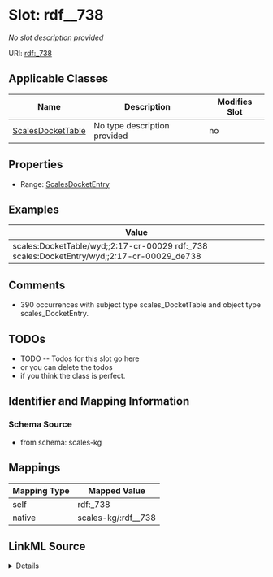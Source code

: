 

# Slot: rdf__738


_No slot description provided_





URI: [rdf:_738](http://www.w3.org/1999/02/22-rdf-syntax-ns#_738)



<!-- no inheritance hierarchy -->





## Applicable Classes

| Name | Description | Modifies Slot |
| --- | --- | --- |
| [ScalesDocketTable](../classes/ScalesDocketTable.md) | No type description provided |  no  |







## Properties

* Range: [ScalesDocketEntry](../classes/ScalesDocketEntry.md)






## Examples

| Value |
| --- |
| scales:DocketTable/wyd;;2:17-cr-00029 rdf:_738 scales:DocketEntry/wyd;;2:17-cr-00029_de738 |

## Comments

* 390 occurrences with subject type scales_DocketTable and object type scales_DocketEntry.

## TODOs

* TODO -- Todos for this slot go here
* or you can delete the todos
* if you think the class is perfect.

## Identifier and Mapping Information







### Schema Source


* from schema: scales-kg




## Mappings

| Mapping Type | Mapped Value |
| ---  | ---  |
| self | rdf:_738 |
| native | scales-kg/:rdf__738 |




## LinkML Source

<details>
```yaml
name: rdf__738
description: No slot description provided
todos:
- TODO -- Todos for this slot go here
- or you can delete the todos
- if you think the class is perfect.
comments:
- 390 occurrences with subject type scales_DocketTable and object type scales_DocketEntry.
examples:
- value: scales:DocketTable/wyd;;2:17-cr-00029 rdf:_738 scales:DocketEntry/wyd;;2:17-cr-00029_de738
from_schema: scales-kg
rank: 1000
slot_uri: rdf:_738
alias: rdf__738
domain_of:
- scales_DocketTable
range: scales_DocketEntry

```
</details>